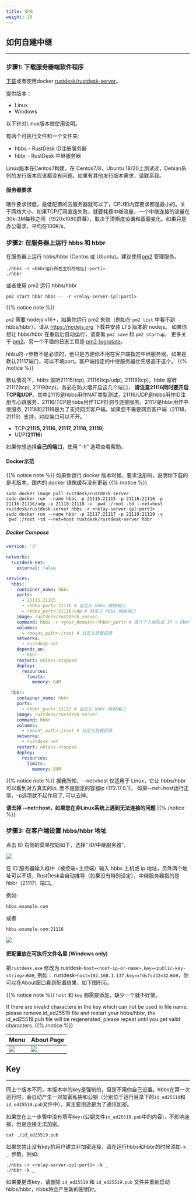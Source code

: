 ```yaml
---
title: 安装
weight: 10
---
```


## 如何自建中继
-----------

### 步骤1: 下载服务器端软件程序

[下载](https://github.com/rustdesk/rustdesk-server/releases)或者使用docker [rustdesk/rustdesk-server](https://hub.docker.com/r/rustdesk/rustdesk-server/tags)。

提供版本：
  - Linux
  - Windows

以下针对Linux版本做使用说明。

有两个可执行文件和一个文件夹:
  - hbbs - RustDesk ID注册服务器
  - hbbr - RustDesk 中继服务器

Linux版本在Centos7构建，在 Centos7/8，Ubuntu 18/20上测试过，Debian系列的发行版本应该都没有问题。如果有其他发行版本需求，请联系我。

#### 服务器要求
硬件要求很低，最低配置的云服务器就可以了，CPU和内存要求都是最小的。关于网络大小，如果TCP打洞直连失败，就要耗费中继流量，一个中继连接的流量在30k-3M每秒之间（1920x1080屏幕），取决于清晰度设置和画面变化。如果只是办公需求，平均在100K/s。

### 步骤2: 在服务器上运行 hbbs 和 hbbr

在服务器上运行 hbbs/hbbr (Centos 或 Ubuntu)。建议使用[pm2](https://pm2.keymetrics.io/) 管理服务。

```
./hbbs -r <hbbr运行所在主机的地址[:port]> 
./hbbr
```

或者使用 pm2 运行 hbbs/hbbr

```
pm2 start hbbr hbbs -- -r <relay-server-ip[:port]> 
```

<a name="demo"></a>
{{% notice note %}}

`pm2` 需要 nodejs v16+，如果你运行 pm2 失败（例如在 `pm2 list` 中看不到 hbbs/hbbr），请从 https://nodejs.org 下载并安装 LTS 版本的 nodejs。 如果你想让 hbbs/hbbr 在重启后自动运行，请查看 `pm2 save` 和 `pm2 startup`。 更多关于 [pm2](https://pm2.keymetrics.io/docs/usage/quick-start/)。另一个不错的日志工具是 [pm2-logrotate](https://github.com/keymetrics/pm2-logrotate)。

hhbs的`-r`参数不是必须的，他只是方便你不用在客户端指定中继服务器，如果是默认21117端口，可以不填port。客户端指定的中继服务器优先级高于这个。
{{% /notice %}}

默认情况下，hbbs 监听21115(tcp), 21116(tcp/udp), 21118(tcp)，hbbr 监听21117(tcp), 21119(tcp)。务必在防火墙开启这几个端口， **请注意21116同时要开启TCP和UDP**。其中21115是hbbs用作NAT类型测试，21116/UDP是hbbs用作ID注册与心跳服务，21116/TCP是hbbs用作TCP打洞与连接服务，21117是hbbr用作中继服务, 21118和21119是为了支持网页客户端。如果您不需要网页客户端（21118，21119）支持，对应端口可以不开。

- TCP(**21115, 21116, 21117, 21118, 21119**)
- UDP(**21116**)

如果你想选择**自己的端口**，使用 “-h” 选项查看帮助。

#### Docker示范

{{% notice note %}}
如果你运行 docker 版本时候，要求注册码，说明你下载的是老版本，国内的 docker 镜像缓存没有更新
{{% /notice %}}

```
sudo docker image pull rustdesk/rustdesk-server
sudo docker run --name hbbs -p 21115:21115 -p 21116:21116 -p 21116:21116/udp -p 21118:21118 -v `pwd`:/root -td --net=host rustdesk/rustdesk-server hbbs -r <relay-server-ip[:port]>
sudo docker run --name hbbr -p 21117:21117 -p 21119:21119 -v `pwd`:/root -td --net=host rustdesk/rustdesk-server hbbr
```

##### Docker Compose

```yaml
version: '3'

networks:
  rustdesk-net:
    external: false

services:
  hbbs:
    container_name: hbbs
    ports:
      - 21115:21115
      - <hbbs_port>:21116 # 自定义 hbbs 映射端口
      - <hbbs_port>:21116/udp # 自定义 hbbs 映射端口
    image: rustdesk/rustdesk-server
    command: hbbs -r <your_domain>:<hbbr_port> # 填入个人域名或 IP + hbbr 暴露端口
    volumes:
      - <mount_path>:/root # 自定义挂载目录
    networks:
      - rustdesk-net
    depends_on:
      - hbbr
    restart: unless-stopped
    deploy:
      resources:
        limits:
          memory: 64M

  hbbr:
    container_name: hbbr
    ports:
      - <hbbr_port>:21117 # 自定义 hbbr 映射端口
    image: rustdesk/rustdesk-server
    command: hbbr
    volumes:
      - <mount_path>:/root # 自定义挂载目录
    networks:
      - rustdesk-net
    restart: unless-stopped
    deploy:
      resources:
        limits:
          memory: 64M
```

<a name="net-host"></a>

{{% notice note %}}
据我所知，--net=host 仅适用于 Linux，它让 hbbs/hbbr 可以看到对方真实的ip, 而不是固定的容器ip (172.17.0.1)。
如果--net=host运行正常，-p选项就不起作用了, 可以去掉。

**请去掉 --net=host，如果您在非Linux系统上遇到无法连接的问题**
{{% /notice %}}

### 步骤3: 在客户端设置 hbbs/hbbr 地址

点击 ID 右侧的菜单按钮如下，选择“ ID/中继服务器”。

![](/docs/en/self-host/rustdesk-server-oss/install/images/server-set-menu-zh.png)

在 ID 服务器输入框中（被控端+主控端）输入 hbbs 主机或 ip 地址，另外两个地址可以不填，RustDesk会自动推导（如果没有特别设定），中继服务器指的是hbbr（21117）端口。

例如:

```
hbbs.example.com
```

或者

```
hbbs.example.com:21116
```
![](/docs/en/self-host/rustdesk-server-oss/install/images/server-set-window-zh.png)

#### 把配置放在可执行文件名里 (Windows only)

把`rustdesk.exe` 修改为 rustdesk-`host=<host-ip-or-name>,key=<public-key-string>`.exe, 例如： rustdesk-`host=192.168.1.137,key=xfdsfsd32=32`.exe，你可以在About窗口看到配置结果，如下图所示。

{{% notice note %}}
`host` 和 `key` 都需要添加，缺少一个就不好使。

If there are invalid characters in the key which can not be used in file name, please remove id_ed25519 file and restart your hbbs/hbbr, the id_ed25519.pub file will be regenerated, please repeat until you get valid characters.
{{% /notice %}}

| Menu | About Page |
| -- | -- |
![](/docs/en/self-host/rustdesk-server-oss/install/images/aboutmenu.png) | ![](/docs/en/self-host/rustdesk-server-oss/install/images/lic.png) |

## Key
-----------
同上个版本不同，本版本中的key是强制的，但是不用你自己设置。hbbs在第一次运行时，会自动产生一对加密私钥和公钥（分别位于运行目录下的`id_ed25519`和`id_ed25519.pub`文件中），其主要用途是为了通讯加密。

如果您在上一步骤中没有填写`Key:`(公钥文件`id_ed25519.pub`中的内容)，不影响连接，但是连接无法加密。

```
cat ./id_ed25519.pub
```

如果您禁止没有key的用户建立非加密连接，请在运行hbbs和hbbr的时候添加`-k _ `参数，例如:
```
./hbbs -r <relay-server-ip[:port]> -k _
./hbbr -k _
```

如果要更改key，请删除 `id_ed25519` 和 `id_ed25519.pub` 文件并重新启动 hbbs/hbbr，hbbs将会产生新的密钥对。


